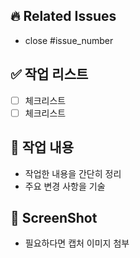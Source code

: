 ## 🔥 Related Issues
- close #issue_number

## ✅ 작업 리스트
- [ ] 체크리스트
- [ ] 체크리스트

## 🔧 작업 내용
- 작업한 내용을 간단히 정리
- 주요 변경 사항을 기술

## 📸 ScreenShot
- 필요하다면 캡처 이미지 첨부